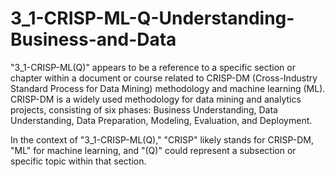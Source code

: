 # 3_1-CRISP-ML-Q-Understanding-Business-and-Data

"3_1-CRISP-ML(Q)" appears to be a reference to a specific section or chapter within a document or course related to CRISP-DM (Cross-Industry Standard Process for Data Mining) methodology and machine learning (ML). CRISP-DM is a widely used methodology for data mining and analytics projects, consisting of six phases: Business Understanding, Data Understanding, Data Preparation, Modeling, Evaluation, and Deployment.

In the context of "3_1-CRISP-ML(Q)," "CRISP" likely stands for CRISP-DM, "ML" for machine learning, and "(Q)" could represent a subsection or specific topic within that section.